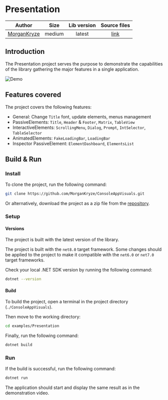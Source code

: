 # Presentation

|                    Author                     |  Size  | Lib version |                                       Source files                                       |
| :-------------------------------------------: | :----: | :---------: | :--------------------------------------------------------------------------------------: |
| [MorganKryze](https://github.com/MorganKryze) | medium |   latest    | [link](https://github.com/MorganKryze/ConsoleAppVisuals/blob/main/examples/Presentation) |

## Introduction

The Presentation project serves the purpose to demonstrate the capabilities of the library gathering the major features in a single application.

![Demo](../assets/vid/gif/presentation.gif)

## Features covered

The project covers the following features:

- General: Change `Title` font, update elements, menus management
- PassiveElements: `Title`, `Header` & `Footer`, `Matrix`, `TableView`
- InteractiveElements: `ScrollingMenu`, `Dialog`, `Prompt`, `IntSelector`, `TableSelector`
- AnimatedElements: `FakeLoadingBar`, `LoadingBar`
- Inspector PassiveElement: `ElementDashboard`, `ElementsList`

## Build & Run

### Install

To clone the project, run the following command:

```bash
git clone https://github.com/MorganKryze/ConsoleAppVisuals.git
```

Or alternatively, download the project as a zip file from the [repository](https://github.com/MorganKryze/ConsoleAppVisuals).

### Setup

#### Versions

The project is built with the latest version of the library.

The project is built with the `net8.0` target framework. Some changes should be applied to the project to make it compatible with the `net6.0` or `net7.0` target frameworks.

Check your local .NET SDK version by running the following command:

```bash
dotnet --version
```

#### Build

To build the project, open a terminal in the project directory (`./ConsoleAppVisuals`).

Then move to the working directory:

```bash
cd examples/Presentation
```

Finally, run the following command:

```bash
dotnet build
```

### Run

If the build is successful, run the following command:

```bash
dotnet run
```

The application should start and display the same result as in the demonstration video.
